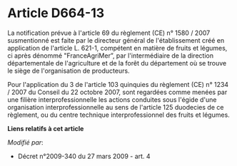 # Article D664-13

La notification prévue à l'article 69 du règlement (CE) n° 1580 / 2007 susmentionné est faite par le directeur général de
l'établissement créé en application de l'article L. 621-1, compétent en matière de fruits et légumes, ci après dénommé
"FranceAgriMer”, par l'intermédiaire de la direction départementale de l'agriculture et de la forêt du département où se
trouve le siège de l'organisation de producteurs. 

Pour l'application du 3 de l'article 103 quinquies du règlement (CE) n° 1234 / 2007 du Conseil du 22 octobre 2007, sont
regardées comme menées par une filière interprofessionnelle les actions conduites sous l'égide d'une organisation
interprofessionnelle au sens de l'article 125 duodecies de ce règlement, ou du centre technique interprofessionnel des fruits
et légumes.

**Liens relatifs à cet article**

_Modifié par_:

  - Décret n°2009-340 du 27 mars 2009 - art. 4
